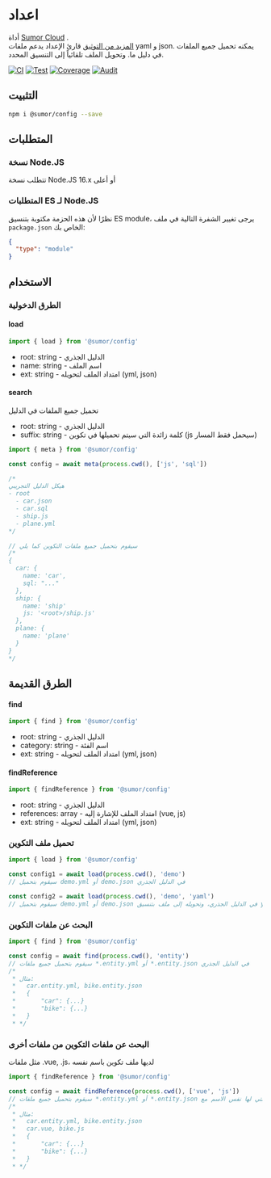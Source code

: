 # اعداد

أداة [Sumor Cloud](https://sumor.cloud) .  
[المزيد من التوثيق](https://sumor.cloud/config)
قارئ الإعداد يدعم ملفات yaml و json. يمكنه تحميل جميع الملفات في دليل ما. 
وتحويل الملف تلقائياً إلى التنسيق المحدد.

[![CI](https://github.com/sumor-cloud/config/actions/workflows/ci.yml/badge.svg)](https://github.com/sumor-cloud/config/actions/workflows/ci.yml)
[![Test](https://github.com/sumor-cloud/config/actions/workflows/ut.yml/badge.svg)](https://github.com/sumor-cloud/config/actions/workflows/ut.yml)
[![Coverage](https://github.com/sumor-cloud/config/actions/workflows/coverage.yml/badge.svg)](https://github.com/sumor-cloud/config/actions/workflows/coverage.yml)
[![Audit](https://github.com/sumor-cloud/config/actions/workflows/audit.yml/badge.svg)](https://github.com/sumor-cloud/config/actions/workflows/audit.yml)

## التثبيت

```bash
npm i @sumor/config --save
```

## المتطلبات

### نسخة Node.JS

تتطلب نسخة Node.JS 16.x أو أعلى

### المتطلبات ES لـ Node.JS

نظرًا لأن هذه الحزمة مكتوبة بتنسيق ES module، يرجى تغيير الشفرة التالية في ملف `package.json` الخاص بك:

```json
{
  "type": "module"
}
```

## الاستخدام

### الطرق الدخولية

#### load

```js
import { load } from '@sumor/config'
```

- root: string - الدليل الجذري
- name: string - اسم الملف
- ext: string - امتداد الملف لتحويله (yml, json)

#### search

تحميل جميع الملفات في الدليل

- root: string - الدليل الجذري
- suffix: string - كلمة زائدة التي سيتم تحميلها في تكوين (js سيحمل فقط المسار)

```js
import { meta } from '@sumor/config'

const config = await meta(process.cwd(), ['js', 'sql'])

/*
هيكل الدليل التجريبي
- root
  - car.json
  - car.sql
  - ship.js
  - plane.yml
*/

// سيقوم بتحميل جميع ملفات التكوين كما يلي
/*
{
  car: {
    name: 'car',
    sql: "..."
  },
  ship: {
    name: 'ship'
    js: '<root>/ship.js'
  },
  plane: {
    name: 'plane'
  }
}
*/
```

## الطرق القديمة

#### find

```js
import { find } from '@sumor/config'
```

- root: string - الدليل الجذري
- category: string - اسم الفئة
- ext: string - امتداد الملف لتحويله (yml, json)

#### findReference

```js
import { findReference } from '@sumor/config'
```

- root: string - الدليل الجذري
- references: array - امتداد الملف للإشارة إليه (vue, js)
- ext: string - امتداد الملف لتحويله (yml, json)

### تحميل ملف التكوين

```javascript
import { load } from '@sumor/config'

const config1 = await load(process.cwd(), 'demo')
// سيقوم بتحميل demo.yml أو demo.json في الدليل الجذري

const config2 = await load(process.cwd(), 'demo', 'yaml')
// سيقوم بتحميل demo.yml أو demo.json في الدليل الجذري، وتحويله إلى ملف بتنسيق yaml
```

### البحث عن ملفات التكوين

```javascript
import { find } from '@sumor/config'

const config = await find(process.cwd(), 'entity')
// سيقوم بتحميل جميع ملفات *.entity.yml أو *.entity.json في الدليل الجذري
/*
 * مثال:
 *   car.entity.yml, bike.entity.json
 *   {
 *       "car": {...}
 *       "bike": {...}
 *   }
 * */
```

### البحث عن ملفات التكوين من ملفات أخرى

مثل ملفات .vue, .js، لديها ملف تكوين باسم نفسه

```javascript
import { findReference } from '@sumor/config'

const config = await findReference(process.cwd(), ['vue', 'js'])
// سيقوم بتحميل جميع ملفات *.entity.yml أو *.entity.json التي لها نفس الاسم مع *.vue أو *.js في الدليل الجذري
/*
 * مثال:
 *   car.entity.yml, bike.entity.json
 *   car.vue, bike.js
 *   {
 *       "car": {...}
 *       "bike": {...}
 *   }
 * */
```
